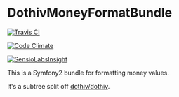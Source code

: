 # DothivMoneyFormatBundle

[![Travis CI](https://travis-ci.org/dothiv/DothivMoneyFormatBundle.svg?branch=master)](https://travis-ci.org/dothiv/DothivMoneyFormatBundle)

[![Code Climate](https://codeclimate.com/github/dothiv/DothivMoneyFormatBundle/badges/gpa.svg)](https://codeclimate.com/github/dothiv/DothivMoneyFormatBundle)

[![SensioLabsInsight](https://insight.sensiolabs.com/projects/d3e8ebf3-1c0c-4696-9ab4-5dc9bc437885/big.png)](https://insight.sensiolabs.com/projects/d3e8ebf3-1c0c-4696-9ab4-5dc9bc437885)

This is a Symfony2 bundle for formatting money values.

It's a subtree split off [dothiv/dothiv](https://github.com/dothiv/dothiv).
